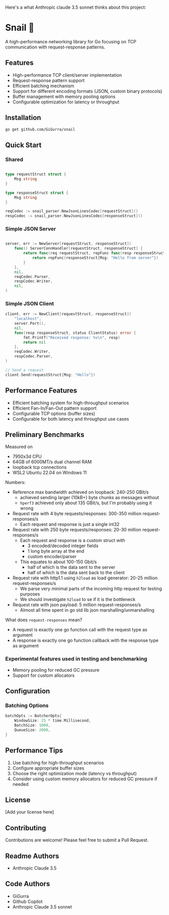 Here's a what Anthropic claude 3.5 sonnet thinks about this project:

# Snail 🐌

A high-performance networking library for Go focusing on TCP communication with request-response patterns.

## Features

- High-performance TCP client/server implementation
- Request-response pattern support
- Efficient batching mechanism
- Support for different encoding formats (JSON, custom binary protocols)
- Buffer management with memory pooling options
- Configurable optimization for latency or throughput

## Installation

```bash
go get github.com/GiGurra/snail
```

## Quick Start


### Shared
    
```go

type requestStruct struct {
    Msg string
}

type responseStruct struct {
    Msg string
}

reqCodec := snail_parser.NewJsonLinesCodec[requestStruct]()
respCodec := snail_parser.NewJsonLinesCodec[responseStruct]()
```

### Simple JSON Server

```go

server, err := NewServer[requestStruct, responseStruct](
    func() ServerConnHandler[requestStruct, responseStruct] {
        return func(req requestStruct, repFunc func(resp responseStruct) error) error {
            return repFunc(responseStruct{Msg: "Hello from server"})
        }
    },
    nil,
    reqCodec.Parser,
    respCodec.Writer,
    nil,
)
```

### Simple JSON Client

```go
client, err := NewClient[requestStruct, responseStruct](
    "localhost",
    server.Port(),
    nil,
    func(resp responseStruct, status ClientStatus) error {
        fmt.Printf("Received response: %v\n", resp)
        return nil
    },
    reqCodec.Writer,
    respCodec.Parser,
)

// Send a request
client.Send(requestStruct{Msg: "Hello"})
```

## Performance Features

- Efficient batching system for high-throughput scenarios
- Efficient Fan-In/Fan-Out pattern support
- Configurable TCP options (buffer sizes)
- Configurable for both latency and throughput use cases

## Preliminary Benchmarks

Measured on 
- 7950x3d CPU 
- 64GB of 6000MT/s dual channel RAM
- loopback tcp connections
- WSL2 Ubuntu 22.04 on Windows 11

Numbers:
- Reference max bandwidth achieved on loopback: 240-250 GBit/s
  - achieved sending larger (10kB+) byte chunks as messages without
  - `hperf3` achieved only about 135 GBit/s, but I'm probably using it wrong
- Request rate with 4 byte requests/responses: 300-350 million request-responses/s
  - Each request and response is just a single int32
- Request rate with 250 byte requests/responses: 20-30 million request-responses/s 
  - Each request and response is a custom struct with
    - 3 encoded/decoded integer fields
    - 1 long byte array at the end
    - custom encoder/parser
  - This equates to about 100-150 Gbit/s
    - half of which is the data sent to the server
    - half of which is the data sent back to the client
- Request rate with http1.1 using `h2load` as load generator: 20-25 million request-responses/s 
  - We parse very minimal parts of the incoming http request for testing purposes
  - We should investigate `h2load` to se if it is the bottleneck
- Request rate with json payload: 5 million request-responses/s
  - Almost all time spent in go std lib json marshalling/unmarshalling

What does `request-responses` mean?
- A request is exactly one go function call with the request type as argument
- A response is exactly one go function callback with the response type as argument

### Experimental features used in testing and benchmarking

- Memory pooling for reduced GC pressure
- Support for custom allocators

## Configuration

### Batching Options

```go
batchOpts := BatcherOpts{
    WindowSize: 25 * time.Millisecond,
    BatchSize: 1000,
    QueueSize: 2000,
}
```

## Performance Tips

1. Use batching for high-throughput scenarios
2. Configure appropriate buffer sizes
3. Choose the right optimization mode (latency vs throughput)
4. Consider using custom memory allocators for reduced GC pressure if needed

## License

[Add your license here]

## Contributing

Contributions are welcome! Please feel free to submit a Pull Request.

## Readme  Authors
- Anthropic Claude 3.5

## Code Authors

- GiGurra
- Github Copilot
- Anthropic Claude 3.5 sonnet